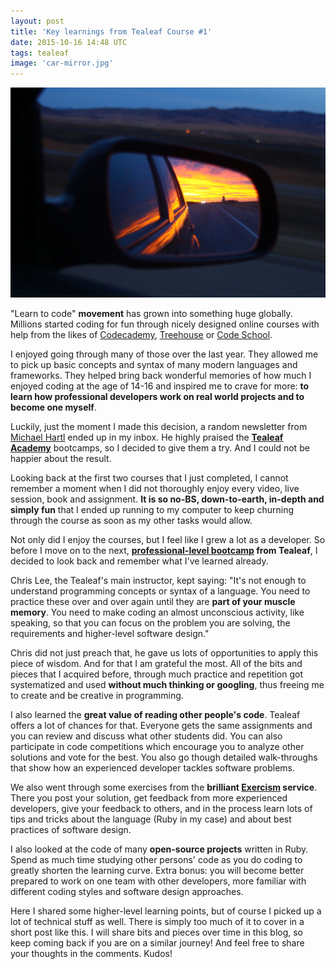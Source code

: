 ```yaml
---
layout: post
title: 'Key learnings from Tealeaf Course #1'
date: 2015-10-16 14:48 UTC
tags: tealeaf
image: 'car-mirror.jpg'
---
```


![Looking back](car-mirror.jpg)

"Learn to code" **movement** has grown into something huge globally. Millions started coding for fun through nicely designed online courses with help from the likes of [Codecademy][cc], [Treehouse][th] or [Code School][cs].

[cc]: http://www.codecademy.com/
[th]: https://teamtreehouse.com/
[cs]: https://www.codeschool.com/

I enjoyed going through many of those over the last year. They allowed me to pick up basic concepts and syntax of many modern languages and frameworks. They helped bring back wonderful memories of how much I enjoyed coding at the age of 14-16 and inspired me to crave for more: **to learn how professional developers work on real world projects and to become one myself**.

Luckily, just the moment I made this decision, a random newsletter from [Michael Hartl][mh] ended up in my inbox. He highly praised the **[Tealeaf Academy][tl]** bootcamps, so I decided to give them a try. And I could not be happier about the result.

[mh]: https://www.railstutorial.org/
[tl]: https://www.gotealeaf.com

Looking back at the first two courses that I just completed, I cannot remember a moment when I did not thoroughly enjoy every video, live session, book and assignment. **It is so no-BS, down-to-earth, in-depth and simply fun** that I ended up running to my computer to keep churning through the course as soon as my other tasks would allow.

Not only did I enjoy the courses, but I feel like I grew a lot as a developer. So before I move on to the next, **[professional-level bootcamp][bootcamp] from Tealeaf**, I decided to look back and remember what I've learned already.

[bootcamp]: http://www.gotealeaf.com/curriculum#!rails

Chris Lee, the Tealeaf's main instructor, kept saying: "It's not enough to understand programming concepts or syntax of a language. You need to practice these over and over again until they are **part of your muscle memory**. You need to make coding an almost unconscious activity, like speaking, so that you can focus on the problem you are solving, the requirements and higher-level software design."

Chris did not just preach that, he gave us lots of opportunities to apply this piece of wisdom. And for that I am grateful the most. All of the bits and pieces that I acquired before, through much practice and repetition got systematized and used **without much thinking or googling**, thus freeing me to create and be creative in programming.

I also learned the **great value of reading other people's code**. Tealeaf offers a lot of chances for that. Everyone gets the same assignments and you can review and discuss what other students did. You can also participate in code competitions which encourage you to analyze other solutions and vote for the best. You also go though detailed walk-throughs that show how an experienced developer tackles software problems.

We also went through some exercises from the **brilliant [Exercism][ex] service**. There you post your solution, get feedback from more experienced developers, give your feedback to others, and in the process learn lots of tips and tricks about the language (Ruby in my case) and about best practices of software design.

[ex]: http://exercism.io

I also looked at the code of many **open-source projects** written in Ruby. Spend as much time studying other persons' code as you do coding to greatly shorten the learning curve. Extra bonus: you will become better prepared to work on one team with other developers, more familiar with different coding styles and software design approaches.

Here I shared some higher-level learning points, but of course I picked up a lot of technical stuff as well. There is simply too much of it to cover in a short post like this. I will share bits and pieces over time in this blog, so keep coming back if you are on a similar journey! And feel free to share your thoughts in the comments. Kudos!
